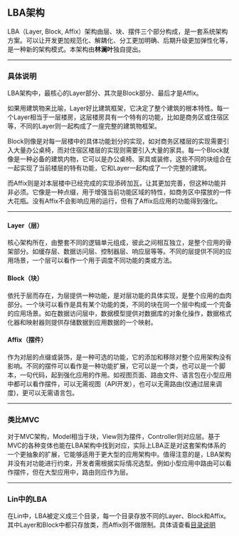LBA架构
----
LBA（Layer, Block, Affix）架构由层、块、摆件三个部分构成，是一套系统架构方案。可以让开发更加规范化、解耦化、分工更加明确、后期升级更加弹性化等，是一种新的架构模式。本架构由**林澜叶**独自提出。

---

### 具体说明

LBA架构中，最核心的Layer部分、其次是Block部分、最后才是Affix。

如果用建筑物来比喻，Layer好比建筑框架，它决定了整个建筑的根本特性。每一个Layer相当于一层楼房，这层楼房具有一个特有的功能，比如是商务区或住宿区等，不同的Layer则一起构成了一座完整的建筑物框架。

Block则像是对每一层楼中的具体功能划分的实现，如对商务区楼层的实现需要引入大量办公桌椅，而对住宿区楼层的实现则需要引入大量的家具。每一个Block就像是一种必备的建筑内物，它可以是办公桌椅、家具或装修，这些不同的块组合在一起实现了当前楼层的特有功能，它和Layer一起构成了一个完整的建筑。

而Affix则是对本层楼中已经完成的实现添砖加瓦，让其更加完善，但这种功能并非必须。它像是一种点缀，用于增强当前功能区域的特性，如商务区中摆放的一件大花瓶。没有Affix不会影响应用的运行，但有了Affix后应用的功能得到强化。


---

#### Layer（层）

核心架构所在，由整套不同的逻辑单元组成，彼此之间相互独立，是整个应用的骨架部分。如缓存层、数据访问层、控制器层、响应层等等。不同的层提供不同的应用场景，一个层可以看作一个用于调度不同功能的类或方法。

#### Block（块）

依托于层而存在，为层提供一种功能，是对层功能的具体实现，是整个应用的血肉部分。一个块可以看作是具有某个功能的类，不同的块在同一个层中构成一个完备的应用场景。如在数据访问层中，数据模型提供对数据库的对象化操作，数据格式化器和映射器则提供存储数据到应用数据的一个映射。


#### Affix（摆件）

作为对层的点缀或装饰，是一种可选的功能，它的添加和移除对整个应用架构没有影响。不同的摆件可以看作是一种功能扩展，它可以是一个类，也可以是一个脚本，一句代码，起到强化应用的作用。如视图页面、路由文件、语言包在小型应用中都可以看作摆件，可以无需视图（API开发），也可以无需路由(仅通过层来调度)，更可以无需语言包。


---

### 类比MVC

对于MVC架构，Model相当于块，View则为摆件，Controller则对应层。基于MVC的各种变体也能在LBA架构中找到对应，实际上LBA正是对这套架构体系的一个更抽象的扩展，它能够适用于更大型的应用架构中。值得注意的是，LBA架构并没有对功能进行约束，开发者需根据实际情况选型。例如小型应用中路由可以看作摆件，但在大型应用中，路由则应作为层。


---

### Lin中的LBA

在Lin中，LBA被定义成三个目录，每一个目录存放不同的Layer、Block和Affix。其中Layer和Block中都只存放类，而Affix则不做限制。具体请查看[目录说明](directory.md)